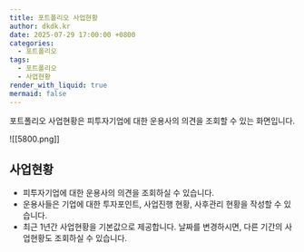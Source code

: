 ```yaml
---
title: 포트폴리오 사업현황
author: dkdk.kr
date: 2025-07-29 17:00:00 +0800
categories:
  - 포트폴리오
tags:
  - 포트폴리오
  - 사업현황
render_with_liquid: true
mermaid: false
---
```

포트폴리오 사업현황은 피투자기업에 대한  운용사의 의견을 조회할 수 있는 화면입니다.

![[5800.png]]
## 사업현황
- 피투자기업에 대한 운용사의 의견을 조회하실 수 있습니다.
- 운용사들은 기업에 대한 투자포인트, 사업진행 현황, 사후관리 현황을 작성할 수 있습니다.
- 최근 1년간 사업현황을 기본값으로 제공합니다. 날짜를 변경하시면, 다른 기간의 사업현황도 조회하실 수 있습니다. 